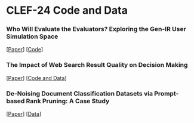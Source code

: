 # CLEF-24 Code and Data

### Who Will Evaluate the Evaluators? Exploring the Gen-IR User Simulation Space

[[Paper](https://webis.de/publications.html#kiesel_2024c)] [[Code](https://github.com/webis-de/GenIRSim)]

### The Impact of Web Search Result Quality on Decision Making

[[Paper](https://webis.de/publications.html?q=argument#reimer_2024)] [[Code and Data](https://github.com/webis-de/clef24-search-quality-decision-making)]

### De-Noising Document Classification Datasets via Prompt-based Rank Pruning: A Case Study

[[Paper](https://webis.de/publications.html#wiegmann_2024c)] [[Data](https://zenodo.org/records/13684540)]
